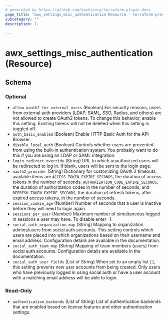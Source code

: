 ```yaml
---
# generated by https://github.com/hashicorp/terraform-plugin-docs
page_title: "awx_settings_misc_authentication Resource - terraform-provider-awx"
subcategory: ""
description: |-
  
---
```


# awx_settings_misc_authentication (Resource)





<!-- schema generated by tfplugindocs -->
## Schema

### Optional

- `allow_oauth2_for_external_users` (Boolean) For security reasons, users from external auth providers (LDAP, SAML, SSO, Radius, and others) are not allowed to create OAuth2 tokens. To change this behavior, enable this setting. Existing tokens will not be deleted when this setting is toggled off.
- `auth_basic_enabled` (Boolean) Enable HTTP Basic Auth for the API Browser.
- `disable_local_auth` (Boolean) Controls whether users are prevented from using the built-in authentication system. You probably want to do this if you are using an LDAP or SAML integration.
- `login_redirect_override` (String) URL to which unauthorized users will be redirected to log in.  If blank, users will be sent to the login page.
- `oauth2_provider` (String) Dictionary for customizing OAuth 2 timeouts, available items are `ACCESS_TOKEN_EXPIRE_SECONDS`, the duration of access tokens in the number of seconds, `AUTHORIZATION_CODE_EXPIRE_SECONDS`, the duration of authorization codes in the number of seconds, and `REFRESH_TOKEN_EXPIRE_SECONDS`, the duration of refresh tokens, after expired access tokens, in the number of seconds.
- `session_cookie_age` (Number) Number of seconds that a user is inactive before they will need to login again.
- `sessions_per_user` (Number) Maximum number of simultaneous logged in sessions a user may have. To disable enter -1.
- `social_auth_organization_map` (String) Mapping to organization admins/users from social auth accounts. This setting
controls which users are placed into which organizations based on their
username and email address. Configuration details are available in the
documentation.
- `social_auth_team_map` (String) Mapping of team members (users) from social auth accounts. Configuration
details are available in the documentation.
- `social_auth_user_fields` (List of String) When set to an empty list `[]`, this setting prevents new user accounts from being created. Only users who have previously logged in using social auth or have a user account with a matching email address will be able to login.

### Read-Only

- `authentication_backends` (List of String) List of authentication backends that are enabled based on license features and other authentication settings.


